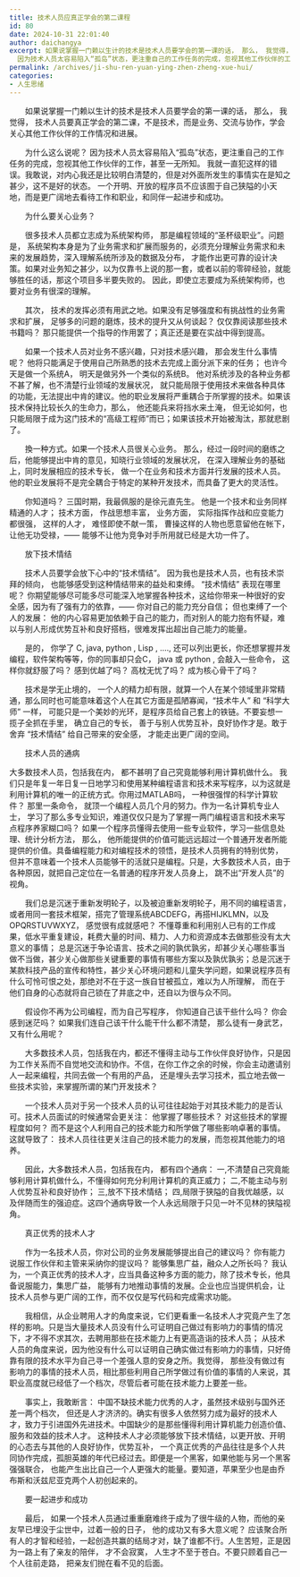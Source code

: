 ```yaml
---
title: 技术人员应真正学会的第二课程
id: 80
date: 2024-10-31 22:01:40
author: daichangya
excerpt: 如果说掌握一门赖以生计的技术是技术人员要学会的第一课的话， 那么， 我觉得， 技术人员要真正学会的第二课，不是技术，而是业务、交流与协作，学会关心其他工作伙伴的工作情况和进展。       为什么这么说呢？
  因为技术人员太容易陷入“孤岛”状态，更注重自己的工作任务的完成，忽视其他工作伙伴的工作，甚至一无所知。 我就一直犯这样的错误。我敢说，对内心我还是比较明白清楚的，但是对外面所
permalink: /archives/ji-shu-ren-yuan-ying-zhen-zheng-xue-hui/
categories:
- 人生思绪
---
```



　　如果说掌握一门赖以生计的技术是技术人员要学会的第一课的话， 那么， 我觉得， 技术人员要真正学会的第二课，不是技术，而是业务、交流与协作，学会关心其他工作伙伴的工作情况和进展。 

　　为什么这么说呢？ 因为技术人员太容易陷入“孤岛”状态，更注重自己的工作任务的完成，忽视其他工作伙伴的工作，甚至一无所知。 我就一直犯这样的错误。我敢说，对内心我还是比较明白清楚的，但是对外面所发生的事情实在是知之甚少，这不是好的状态。 一个开明、开放的程序员不应该囿于自己狭隘的小天地，而是更广阔地去看待工作和职业，和同伴一起进步和成功。 

　　为什么要关心业务？ 

　　很多技术人员都立志成为系统架构师， 那是编程领域的“圣杯级职业”。问题是， 系统架构本身是为了业务需求和扩展而服务的，必须充分理解业务需求和未来的发展趋势，深入理解系统所涉及的数据及分布， 才能作出更可靠的设计决策。如果对业务知之甚少，以为仅靠书上说的那一套，或者以前的零碎经验，就能够胜任的话，那这个项目多半要失败的。 因此，即使立志要成为系统架构师，也要对业务有很深的理解。 

　　其次， 技术的发挥必须有用武之地。如果没有足够强度和有挑战性的业务需求和扩展， 足够多的问题的磨炼，技术的提升又从何谈起？ 仅仅靠阅读那些技术书籍吗？ 那只能提供一个指导的作用罢了；真正还是要在实战中得到提高。 

　　如果一个技术人员对业务不感兴趣，只对技术感兴趣， 那会发生什么事情呢？ 他将只能满足于使用自己所熟悉的技术去完成上面分派下来的任务； 也许今天是做一个系统A， 明天是做另外一个类似的系统B。 他对系统涉及的各种业务都不甚了解，也不清楚行业领域的发展状况， 就只能局限于使用技术来做各种具体的功能，无法提出中肯的建议。他的职业发展将严重耦合于所掌握的技术。如果该技术保持比较长久的生命力，那么， 他还能兵来将挡水来土淹， 但无论如何，也只能局限于成为这门技术的“高级工程师”而已；如果该技术开始被淘汰，那就悲剧了。 

　　換一种方式。如果一个技术人员很关心业务。 那么，经过一段时间的磨练之后，他能够提出中肯的意见，知晓行业领域的发展状况， 在深入理解业务的基础上，同时发展相应的技术专长， 做一个在业务和技术方面并行发展的技术人员。 他的职业发展将不是完全耦合于特定的某种开发技术，而具备了更大的灵活性。 

　　你知道吗？ 三国时期，我最佩服的是徐元直先生。 他是一个技术和业务同样精通的人才； 技术方面， 作战思想丰富， 业务方面， 实际指挥作战和应变能力都很强， 这样的人才， 难怪即使不献一策， 曹操这样的人物也愿意留他在帐下， 让他无功受禄，—— 能够不让他为竞争对手所用就已经是大功一件了。

　　放下技术情结 

　　技术人员要学会放下心中的“技术情结”。 因为我也是技术人员，也有技术崇拜的倾向， 也能够感受到这种情结带来的益处和束缚。 “技术情结” 表现在哪里呢？ 你期望能够尽可能多尽可能深入地掌握各种技术，这给你带来一种很好的安全感，因为有了强有力的依靠，—— 你对自己的能力充分自信； 但也束缚了一个人的发展： 他的内心容易更加依赖于自己的能力，而对别人的能力抱有怀疑，难以与别人形成优势互补和良好搭档，很难发挥出超出自己能力的能量。 

　　是的， 你学了 C, java, python , Lisp , ....,  还可以列出更长，你还想掌握并发编程，软件架构等等，你的同事却只会C， java 或 python ,  会敲入一些命令， 这样你就舒服了吗？ 感到优越了吗？ 高枕无忧了吗？  成为核心骨干了吗？

　　技术是学无止境的， 一个人的精力却有限，就算一个人在某个领域里非常精通，那么同时也可能意味着这个人在其它方面是孤陋寡闻，“技术牛人” 和 “科学大师” 一样， 可能只是一个美妙的光环，是程序员给自己套上的铁链。不要妄想一揽子全抓在手里， 确立自己的专长， 善于与别人优势互补，良好协作才是。敢于舍弃 “技术情结” 给自己带来的安全感， 才能走出更广阔的空间。 

　　技术人员的通病

大多数技术人员，包括我在内， 都不甚明了自己究竟能够利用计算机做什么。 我们只是年复一年日复一日地学习和使用某种编程语言和技术来写程序，以为这就是利用计算机的唯一的正统方式。你用过MATLAB吗， 一种很强悍的科学计算软件？ 那里一条命令， 就顶一个编程人员几个月的努力。作为一名计算机专业人士， 学习了那么多专业知识，难道仅仅只是为了掌握一两门编程语言和技术来写点程序养家糊口吗？  如果一个程序员懂得去使用一些专业软件，学习一些信息处理、统计分析方法， 那么， 他所能提供的价值可能远远超过一个普通开发者所能提供的价值。具备编程能力和对编程技术的领悟，是技术人员拥有的特别优势， 但并不意味着一个技术人员能够干的活就只是编程。只是，大多数技术人员，由于各种原因，就把自己定位在一名普通的程序开发人员身上， 跳不出“开发人员”的视角。

　　我们总是沉迷于重新发明轮子，以及被迫重新发明轮子，用不同的编程语言，或者用同一套技术框架，搭完了管理系统ABCDEFG，再搭HIJKLMN，以及OPQRSTUVWXYZ， 感觉很有成就感吧？ 不懂尊重和利用别人已有的工作成果，低水平重复建设，耗费大量的时间、精力、人力和资源成本去做那些没有太大意义的事情； 总是沉迷于争论语言、技术之间的孰优孰劣，却甚少关心哪些事当做不当做，甚少关心做那些关键重要的事情有哪些方案以及孰优孰劣；总是沉迷于某款科技产品的宣传和特性，甚少关心环境问题和儿童失学问题，如果说程序员有什么可怜可恨之处，那绝对不在于这一族自甘被孤立，难以为人所理解， 而在于他们自身的心态就将自己锁在了井底之中，还自以为很与众不同。

　　假设你不再为公司编程，而为自己写程序， 你知道自己该干些什么吗？ 你会感到迷茫吗？ 如果我们连自己该干什么能干什么都不清楚， 那么徒有一身武艺，又有什么用呢？

　　大多数技术人员，包括我在内，都还不懂得主动与工作伙伴良好协作，只是因为工作关系而不自觉地交流和协作。不信，在你工作之余的时候，你会主动邀请别人一起来编程，共同去做一个有用的产品，  还是埋头去学习技术，孤立地去做一些技术实验，来掌握所谓的某门开发技术？

　　一个技术人员对于另一个技术人员的认可往往起始于对其技术能力的是否认可。技术人员面试的时候通常会更关注： 他掌握了哪些技术？ 对这些技术的掌握程度如何？  而不是这个人利用自己的技术能力和所学做了哪些影响卓著的事情。这就导致了： 技术人员往往更关注自己的技术能力的发展，而忽视其他能力的培养。 

　　因此，大多数技术人员，包括我在内， 都有四个通病： 一,不清楚自己究竟能够利用计算机做什么，不懂得如何充分利用计算机的真正威力； 二,不能主动与别人优势互补和良好协作； 三,放不下技术情结； 四,局限于狭隘的自我优越感，以及伴随而生的强迫症。这四个通病导致一个人永远局限于只见一叶不见林的狭隘视角。

　　真正优秀的技术人才

　　作为一名技术人员，你对公司的业务发展能够提出自己的建议吗？ 你有能力说服工作伙伴和主管来采纳你的提议吗？ 能够集思广益，融众人之所长吗？ 我认为，一个真正优秀的技术人才，应当具备这种多方面的能力，除了技术专长，他具备说服能力，集思广益， 能够有力地推动事情的发展。企业也应当提供机会，让技术人员参与更广阔的工作，而不仅仅是写代码和完成需求功能。

　　我相信，从企业聘用人才的角度来说，它们更看重一名技术人才究竟产生了怎样的影响。只是当大量技术人员没有什么可证明自己做过有影响力的事情的情况下，才不得不求其次，去聘用那些在技术能力上有更高造诣的技术人员； 从技术人员的角度来说，因为他没有什么可以证明自己确实做过有影响力的事情，只好倚靠有限的技术水平为自己寻一个差强人意的安身之所。我觉得， 那些没有做过有影响力的事情的技术人员，相比那些利用自己所学做过有价值的事情的人来说，其职业高度就已经低了一个档次，尽管后者可能在技术能力上要差一些。

　　事实上，我敢断言： 中国不缺技术能力优秀的人才，虽然技术级别与国外还差一两个档次， 但还是人才济济的。确实有很多人依然努力成为最好的技术人才，致力于引进国外先进技术。中国缺少的是那些懂得利用计算机能力创造价值、服务和效益的技术人才。 这种技术人才必须能够放下技术情结，以更开放、开明的心态去与其他的人良好协作，优势互补， 一个真正优秀的产品往往是多个人共同协作完成，孤胆英雄的年代已经过去。即便是一个黑客，如果他能与另一个黑客强强联合， 也能产生出比自己一个人更强大的能量。要知道，苹果至少也是由乔布斯和沃兹尼亚克两个人初创起来的。

　　要一起进步和成功

　　最后， 如果一个技术人员通过重重磨难终于成为了很牛级的人物，而他的亲友早已埋没于尘世中，过着一般的日子， 他的成功又有多大意义呢？ 应该聚合所有人的才智和经验，一起创造共赢的结局才对，缺了谁都不行。人生苦短，正是因为一路上有了亲友的陪伴， 才不会寂寞， 人生才不至于苍白。不要只顾着自己一个人往前走路， 把亲友们抛在看不见的后面。